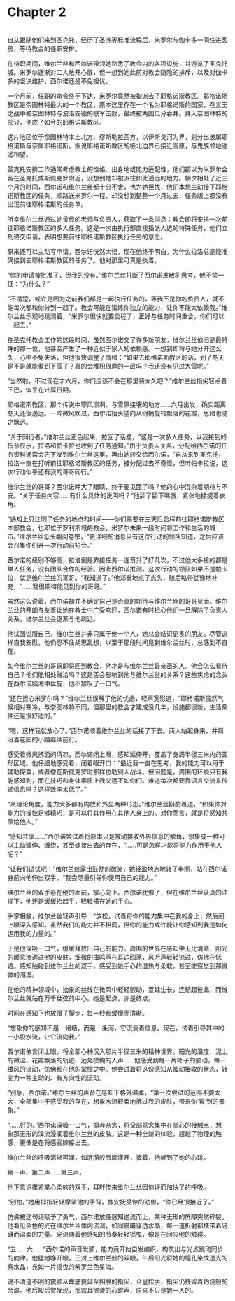# Chapter 2

<br>
自从跟随他们来到圣克托，经历了圣洗等标准流程后，米罗尔与伽卡多一同住进客房，等待教会的任职安排。

在待职期间，维尔兰丝和西尔诺带领她熟悉了教会内的各项设施，并游览了圣克托城。米罗尔逐渐对二人敞开心扉，但一想到她此前对教会隐隐的排斥，以及对伽卡多的坚决维护，西尔诺还是不免担忧。

一个月前，任职的命令终于下达，米罗尔竟然被指派去了耶格诺斯教区。耶格诺斯教区是奈图林特最大的一个教区，原本这里存在一个名为耶格诺斯的国家，在三王之战中被奈图林特与波洛安德的联军击败，最终被两国瓜分吞并。并入奈图林特的部分，便成了如今的耶格诺斯教区。

这片地区位于奈图林特本土北方、缪斯勒拉西方，以伊斯戈河为界，划分出波属耶格诺斯与奈属耶格诺斯。据说耶格诺斯教区的极北边界已接近雪原，与鬼族领地遥遥相望。

圣克托安排工作通常考虑教士的性格、出身地或能力适配性，他们都以为米罗尔会留在圣克托或斯佩克罗附近，没想到她却被派往如此遥远的地方。朝夕相处了近三个月的时间，西尔诺和维尔兰丝都十分不舍，也为她担忧，他们本想主动接下耶格诺斯教区的任务，顺路送米罗尔一程，却没想到整整一个月过去，任务版上都没有出现前往耶格诺斯的任务单。

所幸维尔兰丝通过她曾经的老师与负责人，获取了一条消息：教会即将安排一次前往耶格诺斯教区的多人任务。这是一次由执行部直接指派人选的特殊任务，他们立刻递交申请，表明想要前往耶格诺斯教区执行任务的意愿。

原来还可以主动写申请，西尔诺恍然大悟，现在他终于明白，为什么拉洛总是能准确接到去耶格诺斯教区的任务了。他对那里可真是执着。

“你的申请被批准了，但我的没有。”维尔兰丝打断了西尔诺发散的思考，他不禁一怔：“为什么？”

“不清楚，或许是因为之前我们都是一起执行任务的，等我不是你的负责人，就不能每次都和你分到一起了。教会可能在锻炼你独立的能力，让你不能太依赖我。”维尔兰丝乐观地猜测着，“米罗尔很快就要启程了，正好与任务时间重合，你们可以一起去。”

在圣克托教会工作的这段时间，虽然西尔诺交了许多新朋友，维尔兰丝依旧是最特殊的那一位，他甚至产生了一种近似于家人的依赖感。一想到即将与她分开这么久，心中不免失落，但他很快调整了情绪：“如果去耶格诺斯教区的话，到了冬天是不是就能看到下雪了？真的会堆积很厚的一层吗？我还没有见过大雪呢。”

“当然啦，不过现在才六月，你们应该不会在那里待太久吧？”维尔兰丝指尖轻点着下巴，似乎在计算日期。

耶格诺斯教区，那个传说中寒风凛冽、与雪原接壤的地方……六月出发，确实距离冬天还很遥远。一阵微风吹过，西尔诺抬头望向从树梢旋转飘落的花瓣，思绪也随之飘远。

“关于同行者。”维尔兰丝正色起来，拉回了话题，“这是一次多人任务，以我接到的指令显示，拉洛和帕卡拉也收到了任务通知。”由于负责人关系，分配给西尔诺的任务资料通常会先下发到维尔兰丝这里，再由她转交给西尔诺，“自从来到圣克托，拉洛一直在打听前往耶格诺斯教区的任务，被分配过去不奇怪，但听帕卡拉说，这次行动似乎还有我的哥哥同行。”

维尔兰丝的哥哥？西尔诺睁大了眼睛，终于要见面了吗？他的心中混杂着期待与不安。“关于任务内容……有什么具体的说明吗？”他舔了舔下嘴唇，紧张地揉搓着衣角。

“通知上只注明了任务的地点和时间——你们需要在三天后启程前往耶格诺斯教区本部教会，也即位于罗利斯城的教会，米罗尔未来一段时间将工作和生活的城市。”维尔兰丝低头翻阅卷宗，“更详细的消息只有这次行动的领队知道，之后应该会召集你们开一次行动前短会。”

西尔诺的级别不够高，拉洛倒是靠接任务一连晋升了好几次，不过他大多接的都是单人任务，没有团队合作的经验。因此西尔诺推测，这次行动的领队如果不是帕卡拉，就是维尔兰丝的哥哥。“我知道了。”他郑重地点了点头，随后略带犹豫地补充，“……我很期待能见到你的哥哥。”

虽然这么说着，西尔诺却并不确定自己是否真的期待与维尔兰丝的哥哥见面。维尔兰丝的开朗与友善让她在教士中广受欢迎，西尔诺有时担心他们一旦解除了负责人关系，维尔兰丝会逐渐与他疏远。

他试图说服自己，维尔兰丝并非只属于他一个人，她总会结识更多的朋友。尽管这样自我安慰，他仍忍不住胡思乱想，以至于那段时间见到维尔兰丝时，总感到不自在。

如今维尔兰丝的哥哥即将回到教会，他才是与维尔兰丝最亲密的人。他会怎么看待自己？他们能相处融洽吗？这是否会影响到他与维尔兰丝的关系？这些焦虑的念头在西尔诺脑海中盘旋，他不禁叹了一口气。

“还在担心米罗尔吗？”维尔兰丝误解了他的忧虑，轻声宽慰道，“耶格诺斯虽然气候相对寒冷，与奈图林特不同，但那里的教会才建成没几年，设施都很新，生活条件还是很舒适的。”

“嗯，这样我就放心了。”西尔诺顺着维尔兰丝的话接了下去。两人站起身来，并肩沿着花园的小路继续前行。

感受着微风拂面的清凉，西尔诺闭上眼，感知延伸开，覆盖了身周半径三米内的圆形区域。他仔细地感受着，闭着眼开口：“最近我一直在思考，我的能力可以用于辅助探查，或者像在斯佩克罗时那样协助别人战斗。但问题是，周围的环境只有我能感知到，而在技巧和身体素质上我又远不如你们。难道每次都要靠语言交流来传递信息吗？这样效率太低了。”

“从理论角度，能力大多都有内放和外显两种形态。”维尔兰丝斟酌着道，“如果你对能力的操控足够精巧，是可以将其作用在其他人身上的。对你而言，就是将感知共享给他人。”

“感知共享……”西尔诺尝试着将原本只是被动接收外界信息的触角，想象成一种可以主动延伸、缠绕，甚至嫁接出去的存在，“……可是怎样才能将能力作用于他人呢？”

“让我们试试吧！”维尔兰丝露出鼓励的微笑，她轻盈地点地转了半圈，站在西尔诺身前向他伸出双手，“我会尽量引导你使用自己的能力。”

维尔兰丝的双手悬在他的面前，掌心向上。西尔诺犹豫了，但在维尔兰丝认真的注视下，他还是缓缓抬起手，轻轻搭在她的手心。

手掌相触，维尔兰丝轻声引导：“放松，试着将你的能力集中在我的身上，然后闭上眼深入感知。虽然我们的能力并不相同，但你的能力或许能让你感知到我是如何运用我的力量的。”

于是他深吸一口气，缓缓释放出自己的能力。周围的世界在感知中无比清晰，阳光的暖意渗透进他的皮肤，细微的虫鸣声在耳边回荡，风吟声轻轻掠过，仿佛在低语。感知触碰到维尔兰丝的双手，感受到她手心的温热与柔软，甚至能察觉到那微微的潮湿。

在他的精神领域中，抽象的丝线在微风中轻轻颤动，蔓延生长，连结起彼此，而维尔兰丝就站在万千丝弦的中心。她是起点，亦是终点。

时间在感知下也放慢了脚步，每一秒都缓慢而清晰。

“想象你的感知不是一堵墙，而是一条河，它流淌着信息。现在，试着引导其中的一小股水流，让它流向我。”

西尔诺依言闭上眼，将全部心神沉入那片半径三米的精神世界。阳光的温度、泥土的微湿、花瓣飘落的轨迹、远处模糊的人声……他感受到每一片叶子的颤动，每一缕风的流动，仿佛都在他的掌控之中。他尝试着将这份感知从被动接收的状态，转变为一种主动的、有方向性的流动。

“别急，西尔诺。”维尔兰丝的声音在感知下格外温柔，“第一次尝试的范围不要太大，全部集中于感受我的存在，想象水流轻柔地拂过我的皮肤，带来你‘看’到的景象。”

“……好的。”西尔诺深吸一口气，摒弃杂念，将全部意念集中在掌心的接触点，想象那无形的溪流浸润着维尔兰丝的皮肤。这是一种全新的体验，超越了物理的触感，更像是在将感官嫁接出去。

维尔兰丝的呼吸清晰可闻，如涟漪般层层漾开，接着，他听到了她的心跳。

第一声、第二声……第三声。

他下意识攥紧掌心柔软的双手，耳畔传来维尔兰丝因惊讶而加快了的呼吸。

“别怕。”她用拇指轻轻摩挲他的手背，像安抚受惊的幼兽，“你已经很接近了。”

仿佛被这句话赋予了勇气，西尔诺放任感知逆流而上，某种无形的屏障突然碎裂。他看见金色的光在维尔兰丝体内流淌，如同晨曦穿透水晶，每一道折射都携带着磅礴而温柔的力量。光流随着他感知的节奏轻轻摇曳，像是在回应他的触碰。

“五……六……”西尔诺的声音发颤，能力竟开始自发编织，构筑出与光点跳动同步的韵律。他猛地睁开眼，正对上维尔兰丝的双眼，午后阳光将她的瞳孔染成透光的紫水晶，宛如一片摇曳的紫罗兰色星海。

说不清道不明的震颤从眸底蔓延至相触的指尖，仓皇松手，指尖仍残留着灼烧般的余温。他后知后觉发现，那震耳欲聋的心跳声，原来不只是她一人的。

